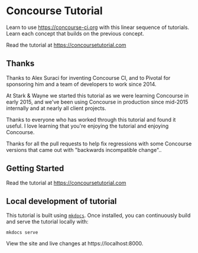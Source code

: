 # Concourse Tutorial

Learn to use https://concourse-ci.org with this linear sequence of tutorials. Learn each concept that builds on the previous concept.

Read the tutorial at https://concoursetutorial.com

## Thanks

Thanks to Alex Suraci for inventing Concourse CI, and to Pivotal for sponsoring him and a team of developers to work since 2014.

At Stark & Wayne we started this tutorial as we were learning Concourse in early 2015, and we've been using Concourse in production since mid-2015 internally and at nearly all client projects.

Thanks to everyone who has worked through this tutorial and found it useful. I love learning that you're enjoying the tutorial and enjoying Concourse.

Thanks for all the pull requests to help fix regressions with some Concourse versions that came out with "backwards incompatible change"..

## Getting Started

Read the tutorial at https://concoursetutorial.com

## Local development of tutorial

This tutorial is built using [`mkdocs`](http://www.mkdocs.org/). Once installed, you can continuously build and serve the tutorial locally with:

```plain
mkdocs serve
```

View the site and live changes at https://localhost:8000.

